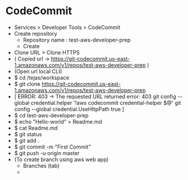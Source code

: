 # CodeCommit

- Services > Developer Tools > CodeCommit
- Create repository
  - Repository name : test-aws-developer-prep
  - Create
- Clone URL > Clone HTTPS
- ( Copied url -> https://git-codecommit.us-east-1.amazonaws.com/v1/repos/test-aws-developer-prep )
- (Open url local CLI)
- \$ cd /tejas/workspace
- \$ git clone https://git-codecommit.us-east-1.amazonaws.com/v1/repos/test-aws-developer-prep
- [
  ERROR: 403 -> The requested URL returned error: 403
  git config --global credential.helper '!aws codecommit credential-helper $@'
  git config --global credential.UseHttpPath true
  ]
- \$ cd test-aws-developer-prep
- \$ echo "Hello-world" > Readme.md
- \$ cat Readme.md
- \$ git status
- \$ git add .
- \$ git commit -m "First Commit"
- \$ git push -u origin master
- (To create branch using aws web app)
  - Branches (tab)
  -
